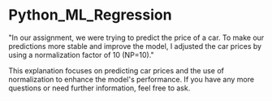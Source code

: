 # Python_ML_Regression
"In our assignment, we were trying to predict the price of a car. To make our predictions more stable and improve the model, I adjusted the car prices by using a normalization factor of 10 (NP=10)."

This explanation focuses on predicting car prices and the use of normalization to enhance the model's performance. If you have any more questions or need further information, feel free to ask.
